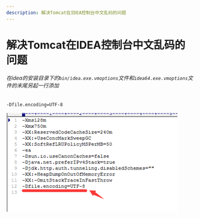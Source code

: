 ```yaml
---
description: 解决Tomcat在IDEA控制台中文乱码的问题
---
```


# 解决Tomcat在IDEA控制台中文乱码的问题

###### 在idea的安装目录下的`bin/idea.exe.vmoptions`文件和`idea64.exe.vmoptions`文件的末尾另起一行添加

```bash
-Dfile.encoding=UTF-8
```

![](/assets/jianshu/2743275-61972ac0c4df530b.png)
